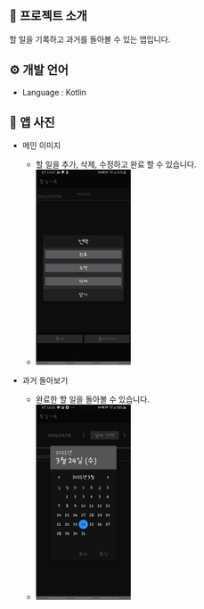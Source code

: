 ## 📑 프로젝트 소개
할 일을 기록하고 과거를 돌아볼 수 있는 앱입니다.

## ⚙ 개발 언어 
- Language : Kotlin

## 📱 앱 사진

* 메인 이미지
  * 할 일을 추가, 삭제, 수정하고 완료 할 수 있습니다.
  * <img src = "doit_main.jpg"/>

* 과거 돌아보기
  * 완료한 할 일을 돌아볼 수 있습니다.
  * <img src = "doit_cpl.jpg"/>


